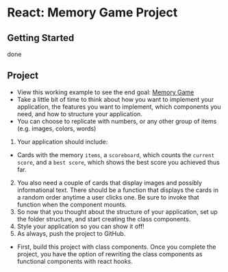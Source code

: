 # React: Memory Game Project

## Getting Started

done

## Project

- View this working example to see the end goal: [Memory Game]("https://complete-memory-game.herokuapp.com/")
- Take a little bit of time to think about how you want to implement your application, the features you want to implement, which components you need, and how to structure your application.
- You can choose to replicate with numbers, or any other group of items (e.g. images, colors, words)

1. Your application should include:

- Cards with the memory `items`, a `scoreboard`, which counts the `current score`, and a `best score`, which shows the best score you achieved thus far.

2. You also need a couple of cards that display images and possibly informational text. There should be a function that displays the cards in a random order anytime a user clicks one. Be sure to invoke that function when the component mounts.
3. So now that you thought about the structure of your application, set up the folder structure, and start creating the class components.
4. Style your application so you can show it off!
5. As always, push the project to GitHub.

- First, build this project with class components. Once you complete the project, you have the option of rewriting the class components as functional components with react hooks.
